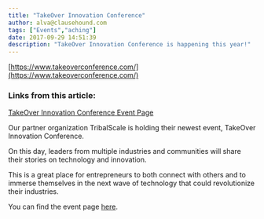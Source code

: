```yaml
---
title: "TakeOver Innovation Conference"
author: alva@clausehound.com
tags: ["Events","aching"]
date: 2017-09-29 14:51:39
description: "TakeOver Innovation Conference is happening this year!"
---
```


[https://www.takeoverconference.com/](https://www.takeoverconference.com/)

### Links from this article:
[TakeOver Innovation Conference Event Page](https://www.takeoverconference.com/)

Our partner organization TribalScale is holding their newest event, TakeOver Innovation Conference.

On this day, leaders from multiple industries and communities will share their stories on technology and innovation.

This is a great place for entrepreneurs to both connect with others and to immerse themselves in the next wave of technology that could revolutionize their industries.

You can find the event page [here](https://www.takeoverconference.com/).
